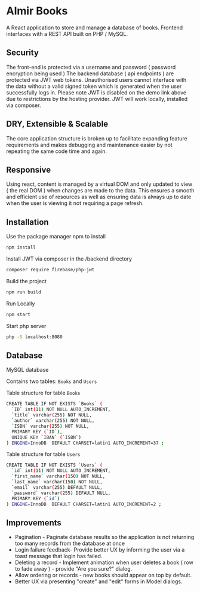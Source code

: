 # Almir Books

A React application to store and manage a database of books. Frontend interfaces with a REST API built on PHP / MySQL.  

## Security
The front-end is protected via a username and password ( password encryption being used ) The backend database ( api endpoints ) are protected via JWT web tokens. Unauthorised users cannot interface with the data without a valid signed token which is generated when the user successfully logs in. Please note JWT is disabled on the demo link above due to restrictions by the hosting provider. JWT will work locally, installed via composer. 

## DRY, Extensible & Scalable
The core application structure is broken up to facilitate expanding feature requirements and makes debugging and maintenance easier by not repeating the same code time and again. 

## Responsive
Using react, content is managed by a virtual DOM and only updated to view ( the real DOM ) when changes are made to the data. This ensures a smooth and efficient use of resources as well as ensuring data is always up to date when the user is viewing it not requiring a page refresh. 
 

## Installation

Use the package manager npm to install

```bash
npm install
```
Install JWT via composer in the /backend directory
```bash
composer require firebase/php-jwt
```

Build the project 
```bash
npm run build
```

Run Locally
```bash
npm start
```

Start php server
```bash
php -S localhost:8080
```


## Database

MySQL database

Contains two tables: `Books` and `Users`

Table structure for table `Books`
```bash
CREATE TABLE IF NOT EXISTS `Books` (
  `ID` int(11) NOT NULL AUTO_INCREMENT,
  `title` varchar(255) NOT NULL,
  `author` varchar(255) NOT NULL,
  `ISBN` varchar(255) NOT NULL,
  PRIMARY KEY (`ID`),
  UNIQUE KEY `IBAN` (`ISBN`)
) ENGINE=InnoDB  DEFAULT CHARSET=latin1 AUTO_INCREMENT=37 ;
```
Table structure for table `Users`
```bash
CREATE TABLE IF NOT EXISTS `Users` (
  `id` int(11) NOT NULL AUTO_INCREMENT,
  `first_name` varchar(150) NOT NULL,
  `last_name` varchar(150) NOT NULL,
  `email` varchar(255) DEFAULT NULL,
  `password` varchar(255) DEFAULT NULL,
  PRIMARY KEY (`id`)
) ENGINE=InnoDB  DEFAULT CHARSET=latin1 AUTO_INCREMENT=2 ;

```
## Improvements
* Pagination - Paginate database results so the application is not returning too many records from the database at once
* Login failure feedback- Provide better UX by informing the user via a toast message that login has failed. 
* Deleting a record - Implement animation when user deletes a book ( row to fade away ) - provide "Are you sure?" dialog.
* Allow ordering or records - new books should appear on top by default.
* Better UX via presenting "create" and "edit" forms in Model dialogs.